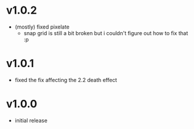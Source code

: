 # v1.0.2
- (mostly) fixed pixelate
  - snap grid is still a bit broken but i couldn't figure out how to fix that :p

# v1.0.1
- fixed the fix affecting the 2.2 death effect

# v1.0.0
- initial release
